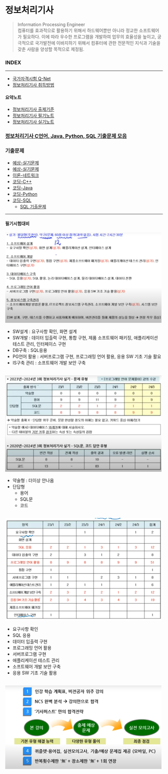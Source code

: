 # 정보처리기사
> Information Processing Engineer <br/>
> 컴퓨터를 효과적으로 활용하기 위해서 하드웨어뿐만 아니라 정교한 소프트웨어가 필요하다. 이에 따라 우수한 프로그램을 개발하여 업무의 효율성을 높이고, 궁극적으로 국가발전에 이바지하기 위해서 컴퓨터에 관한 전문적인 지식과 기술을 갖춘 사람을 양성할 목적으로 제정됨.



### INDEX
---
- [국가자격시험 Q-Net  ][link-q-net]
- [정보처리기사 취득방법][link-intro]


#### 요약노트
- [정보처리기사 출제기준](./docu/정보처리기사%20출제기준(2020.1.1.~2022.12.31).hwp)
- [정보처리기사 필기노트](./docu/정보처리기사_01_필기(요약).pdf)
- [정보처리기사 실기노트](./docu/정보처리기사_02_실기(요약).pdf)

[link-q-net  ]: https://www.q-net.or.kr/
[link-intro  ]: ./introduction.md

### [정보처리기사 C언어, Java, Python, SQL 기출문제 모음](https://complainrevolutionist.tistory.com/38)

### 기출문제
- [예상-실기문제](https://complainrevolutionist.tistory.com/category/%EC%A0%95%EB%B3%B4%EC%B2%98%EB%A6%AC%EA%B8%B0%EC%82%AC/%EC%98%88%EC%83%81%EB%AC%B8%EC%A0%9C)
- [예상-실기문제](https://complainrevolutionist.tistory.com/category/정보처리기사/예상문제)
- [이론-네트워크](https://complainrevolutionist.tistory.com/36)
- [코딩-C++](https://complainrevolutionist.tistory.com/category/C)
- [코딩-Java](https://complainrevolutionist.tistory.com/category/Java)
- [코딩-Python](https://complainrevolutionist.tistory.com/category/Python)
- [코딩-SQL](https://complainrevolutionist.tistory.com/category/%EC%98%A4%EB%9D%BC%ED%81%B4%20SQL)
  - [SQL 기출문제](./정보처리기사_필기_코드문제_SQL.md)

---

#### 필기시험대비

<img src="./images/실기시험대비_01.png" width="500px">

- SW설계 : 요구사항 확인, 화면 설계
- SW개발 : 데이터 입출력 구현, 통합 구현, 제품 소프트웨어 패키징, 애플리케이션 테스트 관리, 인터페이스 구현
- DB구축 : SQL응용
- PG언어 활용 : 서버프로그램 구현, 프로그래밍 언어 활용, 응용 SW 기초 기술 활요
- IS구축 관리 : 소프트웨어 개발 보안 구축
<br/>

<img src="./images/실기시험대비_02.png" width="500px">

- 약술형 : 더이상 안나옴
- 단답형
  - 용어
  - SQL문
  - 코드 
<br/>

<img src="./images/실기시험대비_03.png" width="500px">

- 요구사항 확인
- SQL 응용
- 데이터 입출력 구현
- 프로그래밍 언어 활용
- 서버프로그램 구현
- 애플리케이션 테스트 관리
- 소프트웨어 개발 보안 구축 
- 응용 SW 기초 기술 활용
<br/>

<img src="./images/실기시험대비_04.png" width="500px">
<br/>


